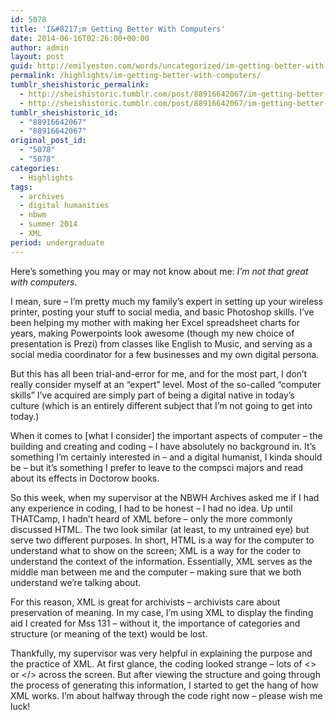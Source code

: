 ```yaml
---
id: 5078
title: 'I&#8217;m Getting Better With Computers'
date: 2014-06-16T02:26:00+00:00
author: admin
layout: post
guid: http://emilyesten.com/words/uncategorized/im-getting-better-with-computers/
permalink: /highlights/im-getting-better-with-computers/
tumblr_sheishistoric_permalink:
  - http://sheishistoric.tumblr.com/post/88916642067/im-getting-better-with-computers
  - http://sheishistoric.tumblr.com/post/88916642067/im-getting-better-with-computers
tumblr_sheishistoric_id:
  - "88916642067"
  - "88916642067"
original_post_id:
  - "5078"
  - "5078"
categories:
  - Highlights
tags:
  - archives
  - digital humanities
  - nbwm
  - summer 2014
  - XML
period: undergraduate
---
```

Here’s something you may or may not know about me: _I’m not that great with computers._

I mean, sure &#8211; I’m pretty much my family’s expert in setting up your wireless printer, posting your stuff to social media, and basic Photoshop skills. I’ve been helping my mother with making her Excel spreadsheet charts for years, making Powerpoints look awesome (though my new choice of presentation is Prezi) from classes like English to Music, and serving as a social media coordinator for a few businesses and my own digital persona.<!-- more --> 

But this has all been trial-and-error for me, and for the most part, I don’t really consider myself at an “expert” level. Most of the so-called “computer skills” I’ve acquired are simply part of being a digital native in today’s culture (which is an entirely different subject that I’m not going to get into today.) 

When it comes to [what I consider] the important aspects of computer &#8211; the building and creating and coding &#8211; I have absolutely no background in. It’s something I’m certainly interested in &#8211; and a digital humanist, I kinda should be &#8211; but it’s something I prefer to leave to the compsci majors and read about its effects in Doctorow books. 

So this week, when my supervisor at the NBWH Archives asked me if I had any experience in coding, I had to be honest &#8211; I had no idea. Up until THATCamp, I hadn’t heard of XML before &#8211; only the more commonly discussed HTML. The two look similar (at least, to my untrained eye) but serve two different purposes. In short, HTML is a way for the computer to understand what to show on the screen; XML is a way for the coder to understand the context of the information. Essentially, XML serves as the middle man between me and the computer – making sure that we both understand we’re talking about.

For this reason, XML is great for archivists – archivists care about preservation of meaning. In my case, I’m using XML to display the finding aid I created for Mss 131 – without it, the importance of categories and structure (or meaning of the text) would be lost.

Thankfully, my supervisor was very helpful in explaining the purpose and the practice of XML. At first glance, the coding looked strange &#8211; lots of <> or </> across the screen. But after viewing the structure and going through the process of generating this information, I started to get the hang of how XML works. I’m about halfway through the code right now – please wish me luck! 
